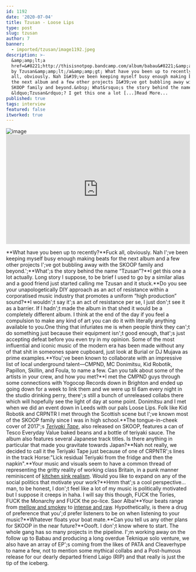 ```yaml
---
id: 1192
date: '2020-07-04'
title: Tzusan - Loose Lips
type: post
slug: tzusan
author: 7
banner:
  - imported/tzusan/image1192.jpeg
description: >-
  &amp;amp;lt;a
  href=&#8221;http://thisisnotpop.bandcamp.com/album/babau&#8221;&amp;amp;gt;BABAU
  by Tzusan&amp;amp;lt;/a&amp;amp;gt; What have you been up to recently? Fuck
  all, obviously. Nah I&#39;ve been keeping myself busy enough making beats for
  the next album and a few other projects I&#39;ve got bubbling away with the
  SKOOP family and beyond.&nbsp; What&rsquo;s the story behind the name
  &ldquo;Tzusan&rdquo;? I get this one a lot [...]Read More...
published: true
tags: interview
featured: false
itworked: true
---
```

![image](../imported/tzusan/image1192.jpeg)<iframe width='100%' height='300' scrolling='no' frameborder='no' allow='autoplay' src='https://bandcamp.com/EmbeddedPlayer/album=32927676/size=large/bgcol=ffffff/linkcol=0687f5/tracklist=false/artwork=small/transparent=true/'></iframe>

**What have you been up to recently?**Fuck all, obviously. Nah I';ve been keeping myself busy enough making beats for the next album and a few other projects I';ve got bubbling away with the SKOOP family and beyond.';**What';s the story behind the name “Tzusan”?**I get this one a lot actually. Long story I suppose, to be brief I used to go by a similar alias and a good friend just started calling me Tzusan and it stuck.**Do you see your unapologetically DIY approach as an act of resistance within a corporatised music industry that promotes a uniform “high production” sound?**I wouldn';t say it';s an act of resistance per se, I just don';t see it as a barrier. If I hadn';t made the album in that shed it would be a completely different album. I think at the end of the day if you feel a compulsion to make any kind of art you can do it with literally anything available to you.One thing that infuriates me is when people think they can';t do something just because their equipment isn';t good enough, that';s just accepting defeat before you even try in my opinion. Some of the most influential and iconic music of the modern era has been made without any of that shit in someones spare cupboard, just look at Burial or DJ Mujava as prime examples.**You';ve been known to collaborate with an impressive list of local underground talent—CMPND, MC Donimitsu, Kid Robotik, Papillon, Skillin, and Foula, to name a few. Can you talk about some of the artists in your crew, and how you met?**I met the CMPND guys through some connections with Yogocop Records down in Brighton and ended up going down for a week to link them and we were up til 6am every night in the studio drinking perry, there';s still a bunch of unreleased collabs there which will hopefully see the light of day at some point. Donimitsu and I met when we did an event down in Leeds with our pals Loose Lips. Folk like Kid Robotik and CRPNTR I met through the Scottish scene but I';ve known most of the SKOOP family since I was in high school.**The tongue-in-cheek cover of 2017';s [_Teriyaki Tape_](https://skoop.bandcamp.com/album/the-teriyaki-tape), also released on SKOOP, features a can of Tesco Everyday Value baked beans and a bottle of teriyaki sauce. The album also features several Japanese track titles. Is there anything in particular that made you gravitate towards Japan?**Nah not really, we decided to call it the Teriyaki Tape just because of one of CRPNTR';s lines in the track Horse:"Lick residual Teriyaki from the fridge and then the napkin".**Your music and visuals seem to have a common thread of representing the gritty reality of working class Britain, in a punk manner reminiscent of [kitchen sink realism](https://en.wikipedia.org/wiki/Kitchen_sink_realism). Would you like to expand on any of the social politics that motivate your work?**Hmm that';s a cool perspective… man, to be honest, I don';t feel like a lot of my music is politically motivated but I suppose it creeps in haha. I will say this though, FUCK the Tories, FUCK the Monarchy and FUCK the po-lice. Saor Alba!**Your beats range from [mellow and smokey](https://www.youtube.com/watch?v=vrn6186WvXU) to [intense and raw](https://www.youtube.com/watch?v=GhtWGJ-19D8). Hypothetically, is there a drug of preference that you';d prefer listeners to be on when listening to your music?**Whatever floats your boat mate.**Can you tell us any other plans for SKOOP in the near future?**Oooft. I don';t know where to start. The whole gang has so many projects in the pipeline. I';m working away on the follow up to Babau and producing a long overdue Teknique solo venture, we also have an array of EP';s coming from the likes of PATA and Cleaverhype to name a few, not to mention some mythical collabs and a Post-humous release for our dearly departed friend Laigo (RIP) and that really is just the tip of the iceberg.